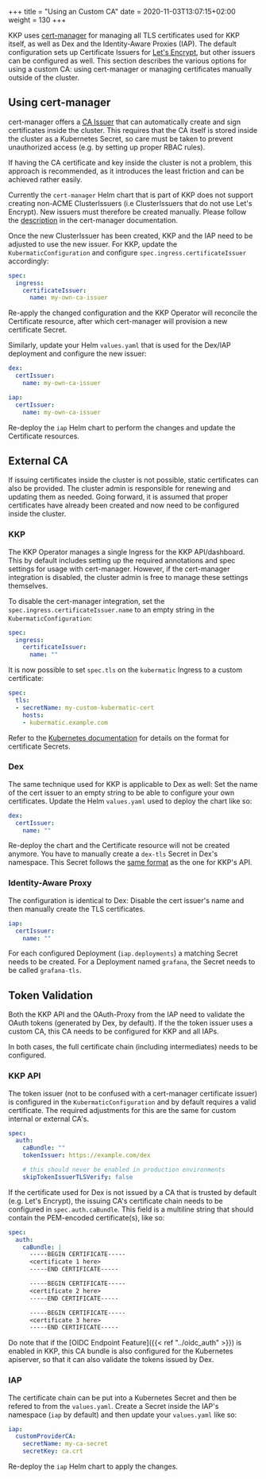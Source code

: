 +++
title = "Using an Custom CA"
date = 2020-11-03T13:07:15+02:00
weight = 130
+++

KKP uses [cert-manager](https://cert-manager.io/) for managing all TLS certificates used for KKP
itself, as well as Dex and the Identity-Aware Proxies (IAP). The default configuration sets up
Certificate Issuers for [Let's Encrypt](https://letsencrypt.org/), but other issuers can be configured
as well. This section describes the various options for using a custom CA: using cert-manager or managing
certificates manually outside of the cluster.

## Using cert-manager

cert-manager offers a [CA Issuer](https://cert-manager.io/docs/configuration/ca/) that can automatically
create and sign certificates inside the cluster. This requires that the CA itself is stored inside the
cluster as a Kubernetes Secret, so care must be taken to prevent unauthorized access (e.g. by setting
up proper RBAC rules).

If having the CA certificate and key inside the cluster is not a problem, this approach is recommended,
as it introduces the least friction and can be achieved rather easily.

Currently the `cert-manager` Helm chart that is part of KKP does not support creating non-ACME
ClusterIssuers (i.e ClusterIssuers that do not use Let's Encrypt). New issuers must therefore be
created manually. Please follow the [description](https://cert-manager.io/docs/configuration/ca/) in
the cert-manager documentation.

Once the new ClusterIssuer has been created, KKP and the IAP need to be adjusted to use the new issuer.
For KKP, update the `KubermaticConfiguration` and configure `spec.ingress.certificateIssuer` accordingly:

```yaml
spec:
  ingress:
    certificateIssuer:
      name: my-own-ca-issuer
```

Re-apply the changed configuration and the KKP Operator will reconcile the Certificate resource,
after which cert-manager will provision a new certificate Secret.

Similarly, update your Helm `values.yaml` that is used for the Dex/IAP deployment and configure
the new issuer:

```yaml
dex:
  certIssuer:
    name: my-own-ca-issuer

iap:
  certIssuer:
    name: my-own-ca-issuer
```

Re-deploy the `iap` Helm chart to perform the changes and update the Certificate resources.

## External CA

If issuing certificates inside the cluster is not possible, static certificates can also be provided. The
cluster admin is responsible for renewing and updating them as needed. Going forward, it is assumed that
proper certificates have already been created and now need to be configured inside the cluster.

### KKP

The KKP Operator manages a single Ingress for the KKP API/dashboard. This by default includes setting up
the required annotations and spec settings for usage with cert-manager. However, if the cert-manager
integration is disabled, the cluster admin is free to manage these settings themselves.

To disable the cert-manager integration, set the `spec.ingress.certificateIssuer.name` to an empty string
in the `KubermaticConfiguration`:

```yaml
spec:
  ingress:
    certificateIssuer:
      name: ""
```

It is now possible to set `spec.tls` on the `kubermatic` Ingress to a custom certificate:

```yaml
spec:
  tls:
  - secretName: my-custom-kubermatic-cert
    hosts:
    - kubermatic.example.com
```

Refer to the [Kubernetes documentation](https://kubernetes.io/docs/concepts/services-networking/ingress/#tls)
for details on the format for certificate Secrets.

### Dex

The same technique used for KKP is applicable to Dex as well: Set the name of the cert issuer to an empty
string to be able to configure your own certificates. Update the Helm `values.yaml` used to deploy the
chart like so:

```yaml
dex:
  certIssuer:
    name: ""
```

Re-deploy the chart and the Certificate resource will not be created anymore. You have to manually create
a `dex-tls` Secret in Dex's namespace. This Secret follows the
[same format](https://kubernetes.io/docs/concepts/services-networking/ingress/#tls) as the one for KKP's API.

### Identity-Aware Proxy

The configuration is identical to Dex: Disable the cert issuer's name and then manually create the TLS
certificates.

```yaml
iap:
  certIssuer:
    name: ""
```

For each configured Deployment (`iap.deployments`) a matching Secret needs to be created. For a Deployment
named `grafana`, the Secret needs to be called `grafana-tls`.

## Token Validation

Both the KKP API and the OAuth-Proxy from the IAP need to validate the OAuth tokens (generated by Dex,
by default). If the the token issuer uses a custom CA, this CA needs to be configured for KKP and all
IAPs.

In both cases, the full certificate chain (including intermediates) needs to be configured.

### KKP API

The token issuer (not to be confused with a cert-manager certificate issuer) is configured in the
`KubermaticConfiguration` and by default requires a valid certificate. The required adjustments for this
are the same for custom internal or external CA's.

```yaml
spec:
  auth:
    caBundle: ""
    tokenIssuer: https://example.com/dex

    # this should never be enabled in production environments
    skipTokenIssuerTLSVerify: false
```

If the certificate used for Dex is not issued by a CA that is trusted by default (e.g. Let's Encrypt),
the issuing CA's certificate chain needs to be configured in `spec.auth.caBundle`. This field is a
multiline string that should contain the PEM-encoded certificate(s), like so:

```yaml
spec:
  auth:
    caBundle: |
      -----BEGIN CERTIFICATE-----
      <certificate 1 here>
      -----END CERTIFICATE-----

      -----BEGIN CERTIFICATE-----
      <certificate 2 here>
      -----END CERTIFICATE-----

      -----BEGIN CERTIFICATE-----
      <certificate 3 here>
      -----END CERTIFICATE-----
```

Do note that if the [OIDC Endpoint Feature]({{< ref "../oidc_auth" >}}) is enabled in KKP, this CA bundle
is also configured for the Kubernetes apiserver, so that it can also validate the tokens issued by Dex.

### IAP

The certificate chain can be put into a Kubernetes Secret and then be refered to from the `values.yaml`.
Create a Secret inside the IAP's namespace (`iap` by default) and then update your `values.yaml` like so:

```yaml
iap:
  customProviderCA:
    secretName: my-ca-secret
    secretKey: ca.crt
```

Re-deploy the `iap` Helm chart to apply the changes.
